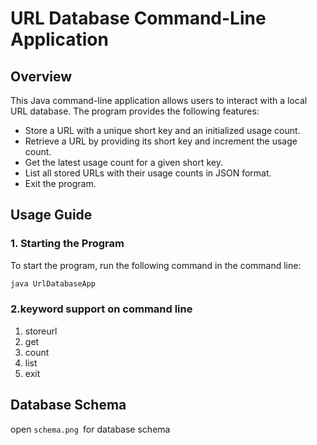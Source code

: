 # URL Database Command-Line Application

## Overview

This Java command-line application allows users to interact with a local URL database. The program provides the following features:

- Store a URL with a unique short key and an initialized usage count.
- Retrieve a URL by providing its short key and increment the usage count.
- Get the latest usage count for a given short key.
- List all stored URLs with their usage counts in JSON format.
- Exit the program.

## Usage Guide

### 1. Starting the Program

To start the program, run the following command in the command line:

```bash
java UrlDatabaseApp
```

### 2.keyword support on command line

1. storeurl
2. get
3. count
4. list
5. exit

## Database Schema

open `schema.png `for database schema
